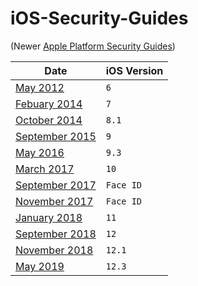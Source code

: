 # iOS-Security-Guides

(Newer [Apple Platform Security Guides](https://github.com/0xmachos/Apple-Platform-Security-Guides))

| Date            | iOS Version |
| ----            | ----------- |
| [May 2012](https://github.com/0xmachos/iOS-Security-Guides/blob/master/iOS_Security_Guide_May12.pdf)        | `6`           |
| [Febuary 2014](https://github.com/0xmachos/iOS-Security-Guides/blob/master/iOS_Security_Guide_Feb14.pdf)    |  `7`	      |
| [October 2014](https://github.com/0xmachos/iOS-Security-Guides/blob/master/iOS_Security_Guide_September14.pdf)  |  `8.1`     |
| [September 2015](https://github.com/0xmachos/iOS-Security-Guides/blob/master/iOS_Security_Guide_September15.pdf)  |  `9`       |
| [May 2016](https://github.com/0xmachos/iOS-Security-Guides/blob/master/iOS_Security_Guide_May16.pdf)        |  `9.3`     |
| [March 2017](https://github.com/0xmachos/iOS-Security-Guides/blob/master/iOS_Security_Guide_March17.pdf)      |  `10`
| [September 2017](https://github.com/0xmachos/iOS-Security-Guides/blob/master/FaceID_Security_Guide_Sept17.pdf) | `Face ID` |
| [November 2017](https://github.com/0xmachos/iOS-Security-Guides/blob/master/FaceID_Security_Guide_Nov17.pdf)   | `Face ID` |
| [January 2018](https://github.com/0xmachos/iOS-Security-Guides/blob/master/iOS_Security_Guide_Jan18.pdf) 	| `11`			|
| [September 2018](https://github.com/0xmachos/iOS-Security-Guides/blob/master/iOS_Security_Guide_September18.pdf) | `12` | 
| [November 2018](https://github.com/0xmachos/iOS-Security-Guides/blob/master/iOS_Security_Guide_November18.pdf)  | `12.1` |
| [May 2019](https://github.com/0xmachos/iOS-Security-Guides/blob/master/iOS_Security_Guide_May19.pdf)            | `12.3` |
